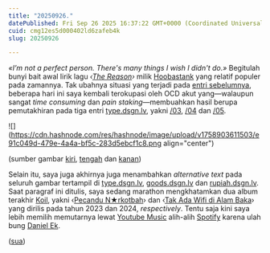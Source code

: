 ```yaml
---
title: "20250926."
datePublished: Fri Sep 26 2025 16:37:22 GMT+0000 (Coordinated Universal Time)
cuid: cmg12es5d000402ld6zafeb4k
slug: 20250926

---
```


*«I’m not a perfect person. There's many things I wish I didn't do.»* Begitulah bunyi bait awal lirik lagu *‹*[*The Reason*](https://genius.com/Hoobastank-the-reason-lyrics)*›* milik [Hoobastank](https://en.wikipedia.org/wiki/Hoobastank) yang relatif populer pada zamannya. Tak ubahnya situasi yang terjadi pada [entri sebelumnya](https://blog.sua.ist/20250923), beberapa hari ini saya kembali terokupasi oleh OCD akut yang—walaupun sangat *time consuming* dan *pain staking*—membuahkan hasil berupa pemutakhiran pada tiga entri [type.dsgn.lv](https://type.dsgn.lv), yakni [/03](https://type.dsgn.lv/03), [/04](https://type.dsgn.lv/04) dan [/05](https://type.dsgn.lv/05).

![](https://cdn.hashnode.com/res/hashnode/image/upload/v1758903611503/e91c049d-479e-4a4a-bf5c-283d5ebcf1c8.png align="center")

(sumber gambar [kiri](https://type.dsgn.lv/03), [tengah](https://type.dsgn.lv/04) dan [kanan](https://type.dsgn.lv/05))

Selain itu, saya juga akhirnya juga menambahkan *alternative text* pada seluruh gambar tertampil di [type.dsgn.lv](https://type.dsgn.lv), [goods.dsgn.lv](https://goods.dsgn.lv) dan [rupiah.dsgn.lv](https://rupiah.dsgn.lv). Saat paragraf ini ditulis, saya sedang marathon mengkhatamkan dua album terakhir [Koil](https://id.wikipedia.org/wiki/Koil_\(grup_musik\)), yakni ‹[Pecandu N★rkotbah](https://music.youtube.com/playlist?list=OLAK5uy_lk8YrLHwd9kh0ADHn5GLbPlo56GzPfuRk)› dan ‹[Tak Ada Wifi di Alam Baka](https://music.youtube.com/playlist?list=OLAK5uy_nQH55yxRFQyFUgAdxz1FXdAf9pTnDeW24)› yang dirilis pada tahun 2023 dan 2024, *respectively*. Tentu saja kini saya lebih memilih memutarnya lewat [Youtube Music](https://music.youtube.com/) alih-alih [Spotify](https://open.spotify.com) karena ulah bung [Daniel Ek](https://www.theguardian.com/music/2025/sep/18/massive-attack-remove-music-from-spotify-to-protest-ceo-daniel-eks-investment-in-ai-military).

([sua](https://sua.ist))